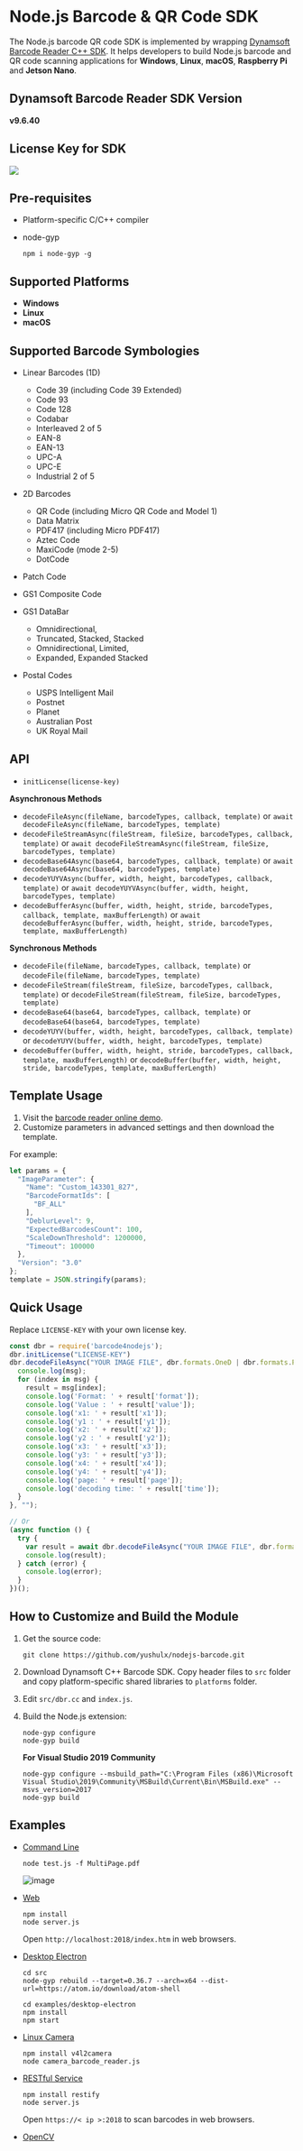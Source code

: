# Node.js Barcode & QR Code SDK
The Node.js barcode QR code SDK is implemented by wrapping [Dynamsoft Barcode Reader C++ SDK](https://www.dynamsoft.com/barcode-reader/overview/). It helps developers to build Node.js barcode and QR code scanning applications for **Windows**, **Linux**, **macOS**, **Raspberry Pi** and **Jetson Nano**.

## Dynamsoft Barcode Reader SDK Version
**v9.6.40**

## License Key for SDK
[![](https://img.shields.io/badge/Get-30--day%20FREE%20Trial-blue)](https://www.dynamsoft.com/customer/license/trialLicense/?product=dbr)


## Pre-requisites
- Platform-specific C/C++ compiler
- node-gyp

    ```
    npm i node-gyp -g
    ```

## Supported Platforms
- **Windows**
- **Linux**
- **macOS**

## Supported Barcode Symbologies
- Linear Barcodes (1D)
  - Code 39 (including Code 39 Extended)
  - Code 93
  - Code 128
  - Codabar
  - Interleaved 2 of 5
  - EAN-8
  - EAN-13
  - UPC-A
  - UPC-E
  - Industrial 2 of 5

- 2D Barcodes
  - QR Code (including Micro QR Code and Model 1)
  - Data Matrix
  - PDF417 (including Micro PDF417)
  - Aztec Code
  - MaxiCode (mode 2-5)
  - DotCode

- Patch Code
- GS1 Composite Code
- GS1 DataBar
  - Omnidirectional,
  - Truncated, Stacked, Stacked
  - Omnidirectional, Limited,
  - Expanded, Expanded Stacked

- Postal Codes
  - USPS Intelligent Mail
  - Postnet
  - Planet
  - Australian Post
  - UK Royal Mail

## API
- `initLicense(license-key)`

**Asynchronous Methods**
- `decodeFileAsync(fileName, barcodeTypes, callback, template)` or `await decodeFileAsync(fileName, barcodeTypes, template)`
- `decodeFileStreamAsync(fileStream, fileSize, barcodeTypes, callback, template)` or `await decodeFileStreamAsync(fileStream, fileSize, barcodeTypes, template)`
- `decodeBase64Async(base64, barcodeTypes, callback, template)` or `await decodeBase64Async(base64, barcodeTypes, template)`
- `decodeYUYVAsync(buffer, width, height, barcodeTypes, callback, template)` or `await decodeYUYVAsync(buffer, width, height, barcodeTypes, template)`
- `decodeBufferAsync(buffer, width, height, stride, barcodeTypes, callback, template, maxBufferLength)` or `await decodeBufferAsync(buffer, width, height, stride, barcodeTypes, template, maxBufferLength)`

**Synchronous Methods**
- `decodeFile(fileName, barcodeTypes, callback, template)` or `decodeFile(fileName, barcodeTypes, template)`
- `decodeFileStream(fileStream, fileSize, barcodeTypes, callback, template)` or `decodeFileStream(fileStream, fileSize, barcodeTypes, template)`
- `decodeBase64(base64, barcodeTypes, callback, template)` or `decodeBase64(base64, barcodeTypes, template)`
- `decodeYUYV(buffer, width, height, barcodeTypes, callback, template)` or `decodeYUYV(buffer, width, height, barcodeTypes, template)`
- `decodeBuffer(buffer, width, height, stride, barcodeTypes, callback, template, maxBufferLength)` or `decodeBuffer(buffer, width, height, stride, barcodeTypes, template, maxBufferLength)`

## Template Usage
1. Visit the [barcode reader online demo](https://demo.dynamsoft.com/barcode-reader/). 
2. Customize parameters in advanced settings and then download the template.

For example:

```js
let params = {
  "ImageParameter": {
    "Name": "Custom_143301_827",
    "BarcodeFormatIds": [
      "BF_ALL"
    ],
    "DeblurLevel": 9,
    "ExpectedBarcodesCount": 100,
    "ScaleDownThreshold": 1200000,
    "Timeout": 100000
  },
  "Version": "3.0"
};
template = JSON.stringify(params);
```

## Quick Usage
Replace `LICENSE-KEY` with your own license key.

```js
const dbr = require('barcode4nodejs');
dbr.initLicense("LICENSE-KEY")
dbr.decodeFileAsync("YOUR IMAGE FILE", dbr.formats.OneD | dbr.formats.PDF417 | dbr.formats.QRCode | dbr.formats.DataMatrix | dbr.formats.Aztec, function(err, msg){
  console.log(msg);
  for (index in msg) {
    result = msg[index];
    console.log('Format: ' + result['format']);
    console.log('Value : ' + result['value']);
    console.log('x1: ' + result['x1']);
    console.log('y1 : ' + result['y1']);
    console.log('x2: ' + result['x2']);
    console.log('y2 : ' + result['y2']);
    console.log('x3: ' + result['x3']);
    console.log('y3: ' + result['y3']);
    console.log('x4: ' + result['x4']);
    console.log('y4: ' + result['y4']);
    console.log('page: ' + result['page']);
    console.log('decoding time: ' + result['time']);
  }
}, "");

// Or
(async function () {
  try {
    var result = await dbr.decodeFileAsync("YOUR IMAGE FILE", dbr.formats.OneD | dbr.formats.PDF417 | dbr.formats.QRCode | dbr.formats.DataMatrix | dbr.formats.Aztec, "");
    console.log(result);
  } catch (error) {
    console.log(error);
  }
})();
```

## How to Customize and Build the Module 

1. Get the source code:

    ```
    git clone https://github.com/yushulx/nodejs-barcode.git
    ``` 

2. Download Dynamsoft C++ Barcode SDK. Copy header files to `src` folder and copy platform-specific shared libraries to `platforms` folder.
3. Edit `src/dbr.cc` and `index.js`.
4. Build the Node.js extension:

    ```
    node-gyp configure
    node-gyp build
    ```

    **For Visual Studio 2019 Community**

    ```
    node-gyp configure --msbuild_path="C:\Program Files (x86)\Microsoft Visual Studio\2019\Community\MSBuild\Current\Bin\MSBuild.exe" --msvs_version=2017
    node-gyp build
    ```

## Examples    
- [Command Line](./examples/command-line/)

    ```
    node test.js -f MultiPage.pdf
    ```

    ![image](https://github.com/yushulx/nodejs-barcode/assets/2202306/897ab95a-6d94-4e58-9a3f-ab040ea48240)

    
- [Web](./examples/web/)

    ```
    npm install
    node server.js
    ```
    Open `http://localhost:2018/index.htm` in web browsers.

- [Desktop Electron](./examples/desktop-electron/)

    ```
    cd src
    node-gyp rebuild --target=0.36.7 --arch=x64 --dist-url=https://atom.io/download/atom-shell

    cd examples/desktop-electron
    npm install
    npm start
    ```

- [Linux Camera](./examples/linux-camera/)

    ```
    npm install v4l2camera
    node camera_barcode_reader.js
    ```

- [RESTful Service](./examples/RESTful-service/)

    ```
    npm install restify
    node server.js
    ```
    
    Open `https://< ip >:2018` to scan barcodes in web browsers.

- [OpenCV](./examples/opencv/)
    

